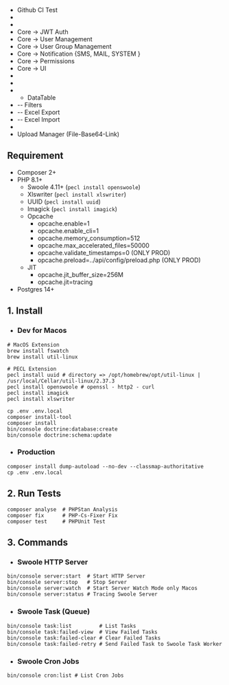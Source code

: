 * Github CI Test
* 
* 
* Core -> JWT Auth
* Core -> User Management
* Core -> User Group Management
* Core -> Notification {SMS, MAIL, SYSTEM }
* Core -> Permissions
* Core -> UI
* 
* 
* * DataTable
* -- Filters
* -- Excel Export
* -- Excel Import
* 
* Upload Manager (File-Base64-Link)

## Requirement
* Composer 2+
* PHP 8.1+
  * Swoole 4.11+ (`pecl install openswoole`)
  * Xlswriter (`pecl install xlswriter`)
  * UUID (`pecl install uuid`)
  * Imagick (`pecl install imagick`)
  * Opcache
    * opcache.enable=1
    * opcache.enable_cli=1
    * opcache.memory_consumption=512
    * opcache.max_accelerated_files=50000
    * opcache.validate_timestamps=0 (ONLY PROD)
    * opcache.preload=../api/config/preload.php (ONLY PROD)
  * JIT
    * opcache.jit_buffer_size=256M
    * opcache.jit=tracing
* Postgres 14+

## 1. Install
* ### Dev for Macos
```shell
# MacOS Extension
brew install fswatch
brew install util-linux

# PECL Extension
pecl install uuid # directory => /opt/homebrew/opt/util-linux | /usr/local/Cellar/util-linux/2.37.3
pecl install openswoole # openssl - http2 - curl
pecl install imagick
pecl install xlswriter

cp .env .env.local
composer install-tool
composer install
bin/console doctrine:database:create
bin/console doctrine:schema:update
```
* ### Production
```shell
composer install dump-autoload --no-dev --classmap-authoritative
cp .env .env.local
```

## 2. Run Tests
```shell
composer analyse  # PHPStan Analysis
composer fix      # PHP-Cs-Fixer Fix
composer test     # PHPUnit Test
```

## 3. Commands
* ### Swoole HTTP Server
```shell
bin/console server:start  # Start HTTP Server
bin/console server:stop   # Stop Server
bin/console server:watch  # Start Server Watch Mode only Macos
bin/console server:status # Tracing Swoole Server
```
* ### Swoole Task (Queue)
```shell
bin/console task:list         # List Tasks
bin/console task:failed-view  # View Failed Tasks
bin/console task:failed-clear # Clear Failed Tasks
bin/console task:failed-retry # Send Failed Task to Swoole Task Worker
```
* ### Swoole Cron Jobs
```shell
bin/console cron:list # List Cron Jobs
```